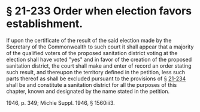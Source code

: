 # § 21-233 Order when election favors establishment.

<p>If upon the certificate of the result of the said election made by the Secretary of the Commonwealth to such court it shall appear that a majority of the qualified voters of the proposed sanitation district voting at the election shall have voted "yes" and in favor of the creation of the proposed sanitation district, the court shall make and enter of record an order stating such result, and thereupon the territory defined in the petition, less such parts thereof as shall be excluded pursuant to the provisions of § <a href='http://law.lis.virginia.gov/vacode/21-234/'>21-234</a> shall be and constitute a sanitation district for all the purposes of this chapter, known and designated by the name stated in the petition.</p><p>1946, p. 349; Michie Suppl. 1946, § 1560iii3.</p>
